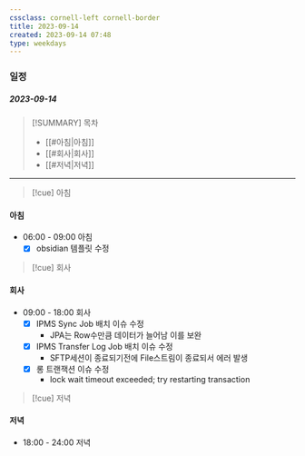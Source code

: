 ```yaml
---
cssclass: cornell-left cornell-border
title: 2023-09-14
created: 2023-09-14 07:48
type: weekdays
---
```

### 일정
##### 2023-09-14

> [!SUMMARY] 목차
> - [[#아침|아침]]
> - [[#회사|회사]]
> - [[#저녁|저녁]]

---
>[!cue] 아침
#### 아침
- 06:00 - 09:00 아침
	- [x] obsidian 템플릿 수정

>[!cue] 회사
#### 회사
- 09:00 - 18:00 회사
	- [x] IPMS Sync Job 배치 이슈 수정
		- JPA는 Row수만큼 데이터가 늘어남 이를 보완
	- [x] IPMS Transfer Log Job 배치 이슈 수정
		- SFTP세션이 종료되기전에 File스트림이 종료되서 에러 발생
	- [x] 롱 트랜잭션 이슈 수정
		- lock wait timeout exceeded; try restarting transaction
>[!cue] 저녁
#### 저녁
- 18:00 - 24:00 저녁
 